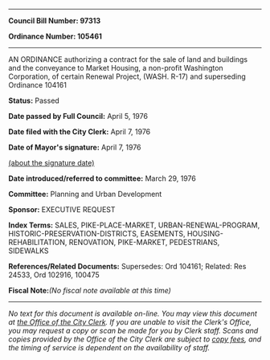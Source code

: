 

********

**Council Bill Number: 97313**
   
**Ordinance Number: 105461**
********

 AN ORDINANCE authorizing a contract for the sale of land and buildings and the conveyance to Market Housing, a non-profit Washington Corporation, of certain Renewal Project, (WASH. R-17) and superseding Ordinance 104161

**Status:** Passed
   
**Date passed by Full Council:** April 5, 1976
   
**Date filed with the City Clerk:** April 7, 1976
   
**Date of Mayor's signature:** April 7, 1976
   
[(about the signature date)](/~public/approvaldate.htm)
   
   
   
**Date introduced/referred to committee:** March 29, 1976
   
**Committee:** Planning and Urban Development
   
**Sponsor:** EXECUTIVE REQUEST
   
   
**Index Terms:** SALES, PIKE-PLACE-MARKET, URBAN-RENEWAL-PROGRAM, HISTORIC-PRESERVATION-DISTRICTS, EASEMENTS, HOUSING-REHABILITATION, RENOVATION, PIKE-MARKET, PEDESTRIANS, SIDEWALKS

**References/Related Documents:** Supersedes: Ord 104161; Related: Res 24533, Ord 102916, 100475

**Fiscal Note:**_(No fiscal note available at this time)_
********

_No text for this document is available on-line. You may view this document at [the Office of the City Clerk](http://www.seattle.gov/leg/clerk/contactUs.htm). If you are unable to visit the Clerk's Office, you may request a copy or scan be made for you by Clerk staff. Scans and copies provided by the Office of the City Clerk are subject to [copy fees](http://clerk.seattle.gov/~public/clerkfees.htm), and the timing of service is dependent on the availability of staff._


